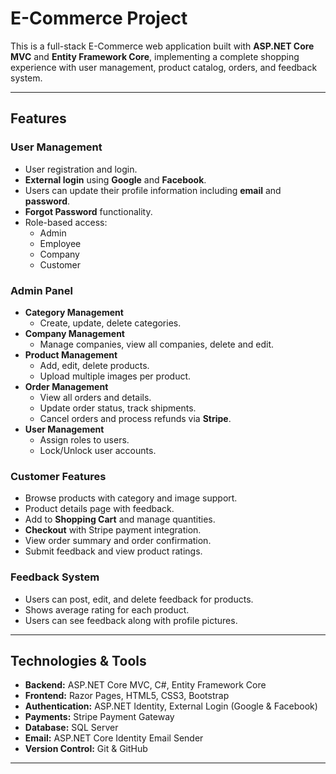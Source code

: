 # E-Commerce Project

This is a full-stack E-Commerce web application built with **ASP.NET Core MVC** and **Entity Framework Core**, implementing a complete shopping experience with user management, product catalog, orders, and feedback system.

---

## Features

### **User Management**
- User registration and login.
- **External login** using **Google** and **Facebook**.
- Users can update their profile information including **email** and **password**.
- **Forgot Password** functionality.
- Role-based access:
  - Admin
  - Employee
  - Company
  - Customer

### **Admin Panel**
- **Category Management**
  - Create, update, delete categories.
- **Company Management**
  - Manage companies, view all companies, delete and edit.
- **Product Management**
  - Add, edit, delete products.
  - Upload multiple images per product.
- **Order Management**
  - View all orders and details.
  - Update order status, track shipments.
  - Cancel orders and process refunds via **Stripe**.
- **User Management**
  - Assign roles to users.
  - Lock/Unlock user accounts.

### **Customer Features**
- Browse products with category and image support.
- Product details page with feedback.
- Add to **Shopping Cart** and manage quantities.
- **Checkout** with Stripe payment integration.
- View order summary and order confirmation.
- Submit feedback and view product ratings.

### **Feedback System**
- Users can post, edit, and delete feedback for products.
- Shows average rating for each product.
- Users can see feedback along with profile pictures.

---

## Technologies & Tools

- **Backend:** ASP.NET Core MVC, C#, Entity Framework Core
- **Frontend:** Razor Pages, HTML5, CSS3, Bootstrap
- **Authentication:** ASP.NET Identity, External Login (Google & Facebook)
- **Payments:** Stripe Payment Gateway
- **Database:** SQL Server
- **Email:** ASP.NET Core Identity Email Sender
- **Version Control:** Git & GitHub

---
